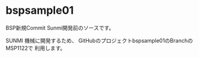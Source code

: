 # bspsample01
BSP新規Commit 
Sunmi開発前のソースです。

SUNMI 機械に開発するため、
GitHubのプロジェクトbspsample01のBranchのMSP1122で
利用します。

